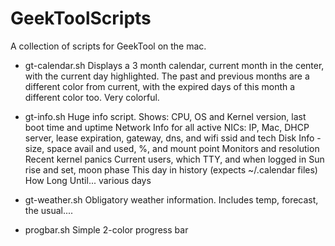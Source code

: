 GeekToolScripts
===============

A collection of scripts for GeekTool on the mac.

* gt-calendar.sh
Displays a 3 month calendar, current month in the center, with the current day highlighted. 
The past and previous months are a different color from current, with the expired days of 
this month a different color too. Very colorful. 

* gt-info.sh
Huge info script. Shows:
  CPU, OS and Kernel version, last boot time and uptime
  Network Info for all active NICs: 
    IP, Mac, DHCP server, lease expiration, gateway, dns, and wifi ssid and tech
  Disk Info - size, space avail and used, %, and mount point
  Monitors and resolution
  Recent kernel panics
  Current users, which TTY, and when logged in
  Sun rise and set, moon phase
  This day in history (expects ~/.calendar files)
  How Long Until... various days
  
* gt-weather.sh
Obligatory weather information. Includes temp, forecast, the usual....

* progbar.sh
Simple 2-color progress bar

